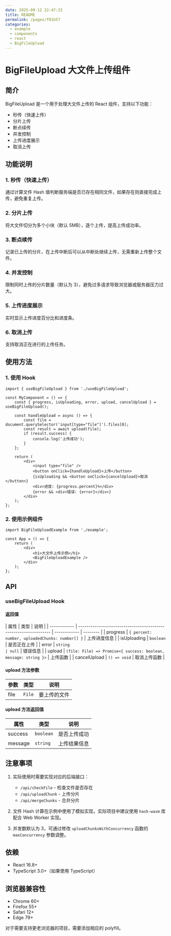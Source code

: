 ```yaml
---
date: 2025-09-12 22:47:23
title: README
permalink: /pages/f91b57
categories:
  - example
  - components
  - react
  - BigFileUpload
---
```


# BigFileUpload 大文件上传组件

## 简介

BigFileUpload 是一个用于处理大文件上传的 React 组件，支持以下功能：

- 秒传（快速上传）
- 分片上传
- 断点续传
- 并发控制
- 上传进度展示
- 取消上传

## 功能说明

### 1. 秒传（快速上传）

通过计算文件 Hash 值判断服务端是否已存在相同文件，如果存在则直接完成上传，避免重复上传。

### 2. 分片上传

将大文件切分为多个小块（默认 5MB），逐个上传，提高上传成功率。

### 3. 断点续传

记录已上传的分片，在上传中断后可以从中断处继续上传，无需重新上传整个文件。

### 4. 并发控制

限制同时上传的分片数量（默认为 3），避免过多请求导致浏览器或服务器压力过大。

### 5. 上传进度展示

实时显示上传进度百分比和进度条。

### 6. 取消上传

支持取消正在进行的上传任务。

## 使用方法

### 1. 使用 Hook

```tsx
import { useBigFileUpload } from './useBigFileUpload';

const MyComponent = () => {
	const { progress, isUploading, error, upload, cancelUpload } = useBigFileUpload();

	const handleUpload = async () => {
		const file = document.querySelector('input[type="file"]').files[0];
		const result = await upload(file);
		if (result.success) {
			console.log('上传成功');
		}
	};

	return (
		<div>
			<input type="file" />
			<button onClick={handleUpload}>上传</button>
			{isUploading && <button onClick={cancelUpload}>取消</button>}
			<div>进度: {progress.percent}%</div>
			{error && <div>错误: {error}</div>}
		</div>
	);
};
```

### 2. 使用示例组件

```tsx
import BigFileUploadExample from './example';

const App = () => {
	return (
		<div>
			<h1>大文件上传示例</h1>
			<BigFileUploadExample />
		</div>
	);
};
```

## API

### useBigFileUpload Hook

#### 返回值

| 属性         | 类型                                                             | 说明         |
| ------------ | ---------------------------------------------------------------- | ------------ | -------- |
| progress     | `{ percent: number, uploadedChunks: number[] }`                  | 上传进度信息 |
| isUploading  | `boolean`                                                        | 是否正在上传 |
| error        | `string                                                          | null`        | 错误信息 |
| upload       | `(file: File) => Promise<{ success: boolean, message: string }>` | 上传函数     |
| cancelUpload | `() => void`                                                     | 取消上传函数 |

#### upload 方法参数

| 参数 | 类型   | 说明         |
| ---- | ------ | ------------ |
| file | `File` | 要上传的文件 |

#### upload 方法返回值

| 属性    | 类型      | 说明         |
| ------- | --------- | ------------ |
| success | `boolean` | 是否上传成功 |
| message | `string`  | 上传结果信息 |

## 注意事项

1. 实际使用时需要实现对应的后端接口：

   - `/api/checkFile` - 检查文件是否存在
   - `/api/uploadChunk` - 上传分片
   - `/api/mergeChunks` - 合并分片

2. 文件 Hash 计算在示例中使用了模拟实现，实际项目中建议使用 `hash-wasm` 库配合 Web Worker 实现。

3. 并发数默认为 3，可通过修改 `uploadChunksWithConcurrency` 函数的 `maxConcurrency` 参数调整。

## 依赖

- React 16.8+
- TypeScript 3.0+（如果使用 TypeScript）

## 浏览器兼容性

- Chrome 60+
- Firefox 55+
- Safari 12+
- Edge 79+

对于需要支持更老浏览器的项目，需要添加相应的 polyfill。
